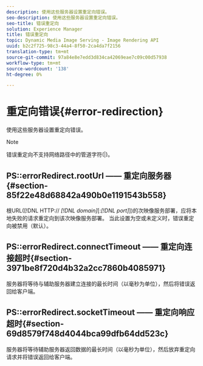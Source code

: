 ```yaml
---
description: 使用这些服务器设置重定向错误。
seo-description: 使用这些服务器设置重定向错误。
seo-title: 错误重定向
solution: Experience Manager
title: 错误重定向
topic: Dynamic Media Image Serving - Image Rendering API
uuid: b2c2f725-98c3-44a4-8f50-2ca4da7f2156
translation-type: tm+mt
source-git-commit: 97a84e8e7edd3d834ca42069eae7c09c00d57938
workflow-type: tm+mt
source-wordcount: '138'
ht-degree: 0%

---
```



# 重定向错误{#error-redirection}

使用这些服务器设置重定向错误。

>[!NOTE]
>
>错误重定向不支持网络路径中的管道字符(|)。

## PS::errorRedirect.rootUrl —— 重定向服务器{#section-85f22e48d68842a490b0e1191543b558}

根URL([!DNL HTTP:// *[!DNL domain]*[:*[!DNL port]*])的次映像服务部署，应将本地失败的请求重定向到该次映像服务部署。 当此设置为空或未定义时，错误重定向被禁用（默认）。

## PS::errorRedirect.connectTimeout —— 重定向连接超时{#section-3971be8f720d4b32a2cc7860b4085971}

服务器将等待与辅助服务器建立连接的最长时间（以毫秒为单位），然后将错误返回给客户端。

## PS::errorRedirect.socketTimeout —— 重定向响应超时{#section-69d8579f748d4044bca99dfb64dd523c}

服务器将等待辅助服务器返回数据的最长时间（以毫秒为单位），然后放弃重定向请求并将错误返回给客户端。

